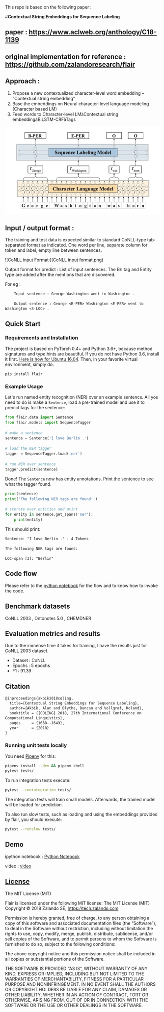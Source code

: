 This repo is based on the following paper :

#**Contextual String Embeddings for Sequence Labeling**

paper : **https://www.aclweb.org/anthology/C18-1139**
---
original implementation for reference : **https://github.com/zalandoresearch/flair**
---

## Approach :

1) Propose a new contextualized character-level word embedding – “Contextual string embedding”
2) Base the embeddings on Neural character-level language modeling (Character based LM) 
3) Feed words to Character-level LMàContextual string embeddingàBiLSTM-CRFàTags

![Architecture :](Architecture_flair.png)

## Input / output format : 

The training and test data is expected similar to standard CoNLL-type tab-separated format as indicated. 
One word per line, separate column for token and label, empty line between sentences.

![CoNLL input Format:](CoNLL input format.png)

Output format for predict : List of input sentences. The B/I tag and Entity type are added after the mentions that
are discovered.

For eg :
        
        Input sentence : George Washington went to Washington .

        Output sentence : George <B-PER> Washington <E-PER> went to Washington <S-LOC> .

## Quick Start

### Requirements and Installation

The project is based on PyTorch 0.4+ and Python 3.6+, because method signatures and type hints are beautiful.
If you do not have Python 3.6, install it first. [Here is how for Ubuntu 16.04](https://vsupalov.com/developing-with-python3-6-on-ubuntu-16-04/).
Then, in your favorite virtual environment, simply do:

```
pip install flair
```

### Example Usage

Let's run named entity recognition (NER) over an example sentence. All you need to do is make a `Sentence`, load 
a pre-trained model and use it to predict tags for the sentence:

```python
from flair.data import Sentence
from flair.models import SequenceTagger

# make a sentence
sentence = Sentence('I love Berlin .')

# load the NER tagger
tagger = SequenceTagger.load('ner')

# run NER over sentence
tagger.predict(sentence)
```

Done! The `Sentence` now has entity annotations. Print the sentence to see what the tagger found.

```python
print(sentence)
print('The following NER tags are found:')

# iterate over entities and print
for entity in sentence.get_spans('ner'):
    print(entity)
```

This should print: 

```console
Sentence: "I love Berlin ." - 4 Tokens

The following NER tags are found: 

LOC-span [3]: "Berlin"
```
## Code flow
Please refer to the [python notebook](flair_demo.ipynb) for the flow and to know how to invoke the code.

## Benchmark datasets
CoNLL 2003 , Ontonotes 5.0 , CHEMDNER

## Evaluation metrics and results
Due to the immense time it takes for training, I have the results just for CoNLL 2003 dataset.

* Dataset : CoNLL 
* Epochs  : 5 epochs
* F1      : 91.39

## Citation

```
@inproceedings{akbik2018coling,
  title={Contextual String Embeddings for Sequence Labeling},
  author={Akbik, Alan and Blythe, Duncan and Vollgraf, Roland},
  booktitle = {{COLING} 2018, 27th International Conference on Computational Linguistics},
  pages     = {1638--1649},
  year      = {2018}
}
```

### Running unit tests locally

You need [Pipenv](https://pipenv.readthedocs.io/) for this:

```bash
pipenv install --dev && pipenv shell
pytest tests/
```

To run integration tests execute:
```bash
pytest --runintegration tests/
```
The integration tests will train small models.
Afterwards, the trained model will be loaded for prediction.

To also run slow tests, such as loading and using the embeddings provided by flair, you should execute:
```bash
pytest --runslow tests/
```

## Demo

ipython notebook : [Python Notebook](flair_demo.ipynb)

video : [video]()


## [License](/LICENSE)

The MIT License (MIT)

Flair is licensed under the following MIT license: The MIT License (MIT) Copyright © 2018 Zalando SE, https://tech.zalando.com

Permission is hereby granted, free of charge, to any person obtaining a copy of this software and associated documentation files (the “Software”), to deal in the Software without restriction, including without limitation the rights to use, copy, modify, merge, publish, distribute, sublicense, and/or sell copies of the Software, and to permit persons to whom the Software is furnished to do so, subject to the following conditions:

The above copyright notice and this permission notice shall be included in all copies or substantial portions of the Software.

THE SOFTWARE IS PROVIDED “AS IS”, WITHOUT WARRANTY OF ANY KIND, EXPRESS OR IMPLIED, INCLUDING BUT NOT LIMITED TO THE WARRANTIES OF MERCHANTABILITY, FITNESS FOR A PARTICULAR PURPOSE AND NONINFRINGEMENT. IN NO EVENT SHALL THE AUTHORS OR COPYRIGHT HOLDERS BE LIABLE FOR ANY CLAIM, DAMAGES OR OTHER LIABILITY, WHETHER IN AN ACTION OF CONTRACT, TORT OR OTHERWISE, ARISING FROM, OUT OF OR IN CONNECTION WITH THE SOFTWARE OR THE USE OR OTHER DEALINGS IN THE SOFTWARE.

